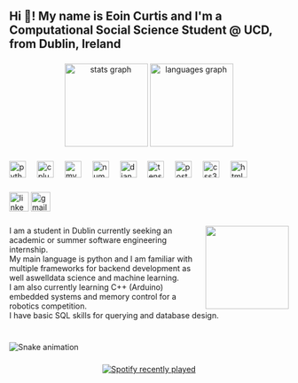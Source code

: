 <h2 align="left">Hi 👋! My name is Eoin Curtis and I'm a Computational Social Science Student @ UCD, from Dublin, Ireland</h2>

###

<div align="center">
  <img src="https://github-readme-stats.vercel.app/api?username=Kertis4&hide_title=false&hide_rank=false&show_icons=true&include_all_commits=true&count_private=true&disable_animations=false&theme=dracula&locale=en&hide_border=false" height="150" alt="stats graph"  />
  <img src="https://github-readme-stats.vercel.app/api/top-langs?username=Kertis4&locale=en&hide_title=false&layout=compact&card_width=320&langs_count=5&theme=dracula&hide_border=false" height="150" alt="languages graph"  />
</div>

###

<div align="left">
  <img src="https://cdn.jsdelivr.net/gh/devicons/devicon/icons/python/python-original.svg" height="30" alt="python logo"  />
  <img width="12" />
  <img src="https://cdn.jsdelivr.net/gh/devicons/devicon/icons/cplusplus/cplusplus-original.svg" height="30" alt="cplusplus logo"  />
  <img width="12" />
  <img src="https://cdn.jsdelivr.net/gh/devicons/devicon/icons/mysql/mysql-original.svg" height="30" alt="mysql logo"  />
  <img width="12" />
  <img src="https://cdn.jsdelivr.net/gh/devicons/devicon/icons/numpy/numpy-original.svg" height="30" alt="numpy logo"  />
  <img width="12" />
  <img src="https://cdn.jsdelivr.net/gh/devicons/devicon/icons/django/django-plain.svg" height="30" alt="django logo"  />
  <img width="12" />
  <img src="https://cdn.jsdelivr.net/gh/devicons/devicon/icons/tensorflow/tensorflow-original.svg" height="30" alt="tensorflow logo"  />
  <img width="12" />
  <img src="https://cdn.jsdelivr.net/gh/devicons/devicon/icons/postgresql/postgresql-original.svg" height="30" alt="postgresql logo"  />
  <img width="12" />
  <img src="https://cdn.jsdelivr.net/gh/devicons/devicon/icons/css3/css3-original.svg" height="30" alt="css3 logo"  />
  <img width="12" />
  <img src="https://cdn.jsdelivr.net/gh/devicons/devicon/icons/html5/html5-original.svg" height="30" alt="html5 logo"  />
</div>

###

<div align="left">
  <img src="https://img.shields.io/static/v1?message=LinkedIn&logo=linkedin&label=&color=0077B5&logoColor=white&labelColor=&style=for-the-badge" height="35" alt="linkedin logo"  />
  <img src="https://img.shields.io/static/v1?message=Gmail&logo=gmail&label=&color=D14836&logoColor=white&labelColor=&style=for-the-badge" height="35" alt="gmail logo"  />
</div>

###

<img align="right" height="150" src="https://tse2.mm.bing.net/th?id=OIP.6SWuFDC8ciMHRwQhN8XgVwAAAA&pid=Api&P=0&h=180"  />

###

<p align="left">I am a student in Dublin currently seeking an academic or summer software engineering internship. <br>My main language is python and I am familiar with multiple frameworks for backend development as well aswelldata science and machine learning.<br>I am also currently learning C++ (Arduino) embedded systems and memory control for a robotics competition.<br>I have basic SQL skills for querying and database design.</p>

###

<br clear="both">

<img src="https://raw.githubusercontent.com/Kertis4/Kertis4/output/snake.svg" alt="Snake animation" />

###

<div align="center">
  <a href="https://open.spotify.com/user/Curto">
    <img src="https://spotify-recently-played-readme.vercel.app/api?user=Curto&count=5&unique=true" alt="Spotify recently played"  />
  </a>
</div>

###
